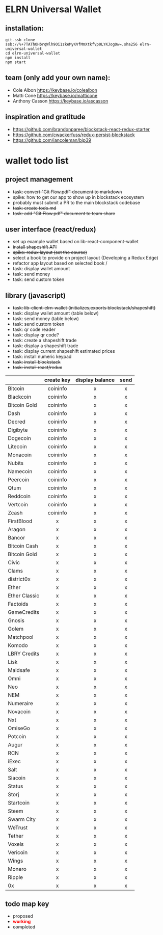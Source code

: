 # ELRN Universal Wallet

## installation:
~~~~
git-ssb clone ssb://%+7TAThOHbrqWlh9Oi1zkeMyKVfMmXtkfVp0LYKJogOw=.sha256 elrn-universal-wallet
cd elrn-universal-wallet
npm install
npm start
~~~~

## team (only add your own name):
- Cole Albon https://keybase.io/colealbon
- Matti Cone https://keybase.io/matticone
- Anthony Casson https://keybase.io/ascasson

## inspiration and gratitude
- https://github.com/brandonparee/blockstack-react-redux-starter
- https://github.com/cwackerfuss/redux-persist-blockstack
- https://github.com/iancoleman/bip39

# wallet todo list

## project management
- ~~task: convert "Git Flow.pdf" document to markdown~~
- spike: how to get our app to show up in blockstack ecosystem
 - probably must submit a PR to the main blockstack codebase
- ~~task: create todo.md~~
- ~~task: add "Git Flow.pdf" document to team share~~

## user interface (react/redux)
- set up example wallet based on lib-react-component-wallet
- ~~install shapeshift API~~
- ~~spike: redux layout (set the course)~~
- select a book to provide on project layout (Developing a Redux Edge)
- refactor app layout based on selected book /
- task: display wallet amount
- task: send money
- task: send custom token

## library (javascript)
- ~~task: lib-client-elrn-wallet (initializes,exports blockstack/shapeshift)~~
- task: display wallet amount (table below)
- task: send money (table below)
- task: send custom token
- task: qr code reader
- task: display qr code?
- task: create a shapeshift trade
- task: display a shapeshift trade
- task: display current shapeshift estimated prices
- task: install numeric keypad
- ~~task: install blockstack~~
- ~~task: install react/redux~~

| | create key | display balance | send |
|----------|:---------:|:--------:|:---------:|
| Bitcoin|coininfo | x | x |
| Blackcoin | coininfo | x | x |
| Bitcoin Gold | coininfo | x | x |
| Dash | coininfo | x | x |
| Decred | coininfo | x | x |
| Digibyte | coininfo | x | x |
| Dogecoin | coininfo | x | x |
| Litecoin | coininfo | x | x |
| Monacoin | coininfo | x | x |
| Nubits | coininfo | x | x |
| Namecoin | coininfo | x | x |
| Peercoin | coininfo | x | x |
| Qtum | coininfo | x | x |
| Reddcoin | coininfo | x | x |
| Vertcoin | coininfo | x | x |
| Zcash | coininfo | x | x |
| FirstBlood | x | x | x |
| Aragon | x | x | x |
| Bancor | x | x | x |
| Bitcoin Cash | x | x | x |
| Bitcoin Gold | x | x | x |
| Civic | x | x | x |
| Clams | x | x | x |
| district0x | x | x | x |
| Ether | x | x | x |
| Ether Classic | x | x | x |
| Factoids | x | x | x |
| GameCredits | x | x | x |
| Gnosis | x | x | x |
| Golem | x | x | x |
| Matchpool | x | x | x |
| Komodo | x | x | x |
| LBRY Credits | x | x | x |
| Lisk | x | x | x |
| Maidsafe | x | x | x |
| Omni | x | x | x |
| Neo | x | x | x |
| NEM | x | x | x |
| Numeraire | x | x | x |
| Novacoin | x | x | x |
| Nxt | x | x | x |
| OmiseGo | x | x | x |
| Potcoin | x | x | x |
| Augur | x | x | x |
| RCN | x | x | x |
| iExec | x | x | x |
| Salt | x | x | x |
| Siacoin | x | x | x |
| Status | x | x | x |
| Storj | x | x | x |
| Startcoin | x | x | x |
| Steem | x | x | x |
| Swarm City | x | x | x |
| WeTrust | x | x | x |
| Tether | x | x | x |
| Voxels | x | x | x |
| Vericoin | x | x | x |
| Wings | x | x | x |
| Monero | x | x | x |
| Ripple | x | x | x |
| 0x | x | x | x |


## todo map key
- proposed
- <span style="color:red">**working**<span>
- ~~completed~~
